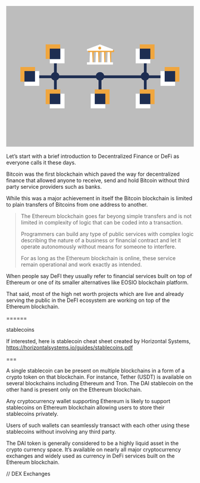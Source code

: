 ![](images/010-main-l.png)

Let’s start with a brief introduction to Decentralized Finance or DeFi as everyone calls it these days.

Bitcoin was the first blockchain which paved the way for decentralized finance that allowed anyone to receive, send and hold Bitcoin without third party service providers such as banks. 

While this was a major achievement in itself the Bitcoin blockchain is limited to plain transfers of Bitcoins from one address to another.

> The Ethereum blockchain goes far beyong simple transfers and is not limited in complexity of logic that can be coded into a transaction. 
>
> Programmers can build any type of public services with complex logic describing the nature of a business or financial contract and let it operate autonomously without means for someone to interfere. 
>
> For as long as the Ethereum blockchain is online, these service remain operational and work exactly as intended.

When people say DeFI they usually refer to financial services built on top of Ethereum or one of its smaller alternatives like EOSIO blockchain platform. 

That said, most of the high net worth projects which are live and already serving the public in the DeFI ecosystem are working on top of the Ethereum blockchain. 


======


stablecoins

If interested, here is stablecoin cheat sheet created by Horizontal Systems, https://horizontalsystems.io/guides/stablecoins.pdf

===

A single stablecoin can be present on multiple blockchains in a form of a crypto token on that blockchain. For instance, Tether (USDT) is available on several blockchains including Ethereum and Tron. The DAI stablecoin on the other hand is present only on the Ethereum blockchain.

Any cryptocurrency wallet supporting Ethereum is likely to support stablecoins on Ethereum blockchain allowing users to store their stablecoins privately. 

Users of such wallets can seamlessly transact with each other using these stablecoins without involving any third party.

The DAI token is generally considered to be a highly liquid asset in the crypto currency space. It’s available on nearly all major cryptocurrency exchanges and widely used as currency in DeFi services built on the Ethereum blockchain.


// DEX Exchanges
